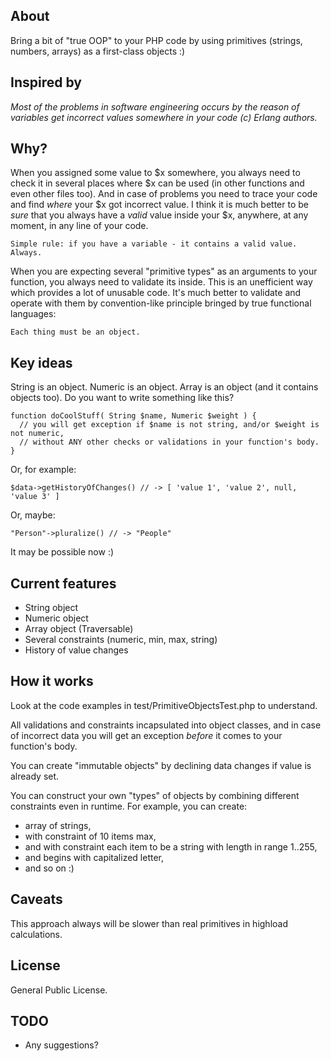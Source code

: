 About
-----

Bring a bit of "true OOP" to your PHP code by using primitives (strings, numbers, arrays) as a first-class objects :)

Inspired by
-----------

*Most of the problems in software engineering occurs by the reason of variables get incorrect values somewhere in your code (c) Erlang authors.*

Why?
----

When you assigned some value to $x somewhere, you always need to check it in several places where $x can be used (in other functions and even other files too).
And in case of problems you need to trace your code and find *where* your $x got incorrect value.
I think it is much better to be *sure* that you always have a *valid* value inside your $x, anywhere, at any moment, in any line of your code.

    Simple rule: if you have a variable - it contains a valid value.
    Always.

When you are expecting several "primitive types" as an arguments to your function, you always need to validate its inside.
This is an unefficient way which provides a lot of unusable code.
It's much better to validate and operate with them by convention-like principle bringed by true functional languages:

    Each thing must be an object.

Key ideas
---------

String is an object. Numeric is an object. Array is an object (and it contains objects too). Do you want to write something like this?

    function doCoolStuff( String $name, Numeric $weight ) {
      // you will get exception if $name is not string, and/or $weight is not numeric,
      // without ANY other checks or validations in your function's body.
    }

Or, for example:

    $data->getHistoryOfChanges() // -> [ 'value 1', 'value 2', null, 'value 3' ] 

Or, maybe:

    "Person"->pluralize() // -> "People"

It may be possible now :)

Current features
----------------

* String object
* Numeric object
* Array object (Traversable)
* Several constraints (numeric, min, max, string)
* History of value changes

How it works
------------

Look at the code examples in test/PrimitiveObjectsTest.php to understand.

All validations and constraints incapsulated into object classes, and in case of incorrect data you will get an exception *before* it comes to your function's body.

You can create "immutable objects" by declining data changes if value is already set.

You can construct your own "types" of objects by combining different constraints even in runtime. For example, you can create:

* array of strings,
* with constraint of 10 items max,
* and with constraint each item to be a string with length in range 1..255,
* and begins with capitalized letter,
* and so on :)

Caveats
-------

This approach always will be slower than real primitives in highload calculations.

License
-------

General Public License.

TODO
----

* Any suggestions?

